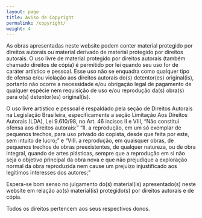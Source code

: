 ```yaml
---
layout: page
title: Aviso de Copyright
permalink: /copyright/
weight: 4
---
```


As obras apresentadas neste website podem conter material protegido por direitos autorais ou material derivado de material protegido por direitos autorais. O uso livre de material protegido por direitos autorais (também chamado direitos de cópia) é permitido por lei quando seu uso for de caráter artístico e pessoal. Esse uso não se enquadra como qualquer tipo de ofensa e/ou violação aos direitos autorais do(s) detentor(es) original(is), portanto não ocorre a necessidade e/ou obrigação legal de pagamento de qualquer espécie nem requisição de uso e/ou reprodução da(s) obra(s) para o(s) detentor(es) original(is).

O uso livre artístico e pessoal é respaldado pela seção de Direitos Autorais na Legislação Brasileira, especificamente a seção Limitação Aos Direitos Autorais (LDA), Lei 9.610/98,  no Art. 46 incisos II e VIII, “Não constitui ofensa aos direitos autorais:” “II. a reprodução, em um só exemplar de pequenos trechos, para uso privado do copista, desde que feita por este, sem intuito de lucro;” e “VIII. a reprodução, em quaisquer obras, de pequenos trechos de obras preexistentes, de qualquer natureza, ou de obra integral, quando de artes plásticas, sempre que a reprodução em si não seja o objetivo principal da obra nova e que não prejudique a exploração normal da obra reproduzida nem cause um prejuízo injustificado aos legítimos interesses dos autores;”

Espera-se bom senso no julgamento do(s) material(is) apresentado(s) neste website em relação ao(s) material(is) protegido(s) por direitos autorais e de cópia.

Todos os direitos pertencem aos seus respectivos donos.

